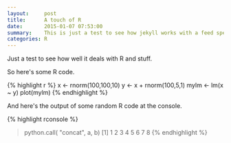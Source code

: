 ```yaml
---
layout:     post
title:      A touch of R
date:       2015-01-07 07:53:00
summary:    This is just a test to see how jekyll works with a feed specifically for R
categories: R
---
```


Just a test to see how well it deals with R and stuff.

So here's some R code.

{% highlight r %}
  x <- rnorm(100,100,10)
  y <- x + rnorm(100,5,1)
  mylm <- lm(x ~ y)
  plot(mylm)
{% endhighlight %}

And here's the output of some random R code at the console.

{% highlight rconsole %}
> python.call( "concat", a, b)
[1] 1 2 3 4 5 6 7 8
{% endhighlight %}

